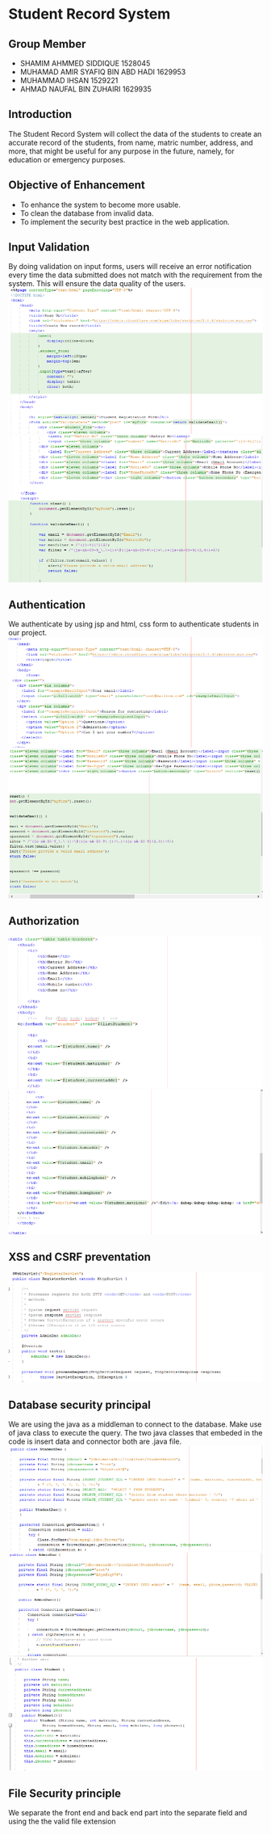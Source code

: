  
# Student Record System

## Group Member
- SHAMIM AHMMED SIDDIQUE 1528045
- MUHAMAD AMIR SYAFIQ BIN ABD HADI 1629953	
- MUHAMMAD IHSAN 1529221
- AHMAD NAUFAL BIN ZUHAIRI 1629935

## Introduction
The Student Record System will collect the data of the students to create an accurate record of the students, from name, matric number, address, and more, that might be useful for any purpose in the future, namely, for education or emergency purposes. 

## Objective of Enhancement
- To enhance the system to become more usable.
- To clean the database from invalid data.
- To implement the security best practice in the web application.
## Input Validation
By doing validation on input forms, users will receive an error notification every time the data submitted does not match with the requirement from the system. This will ensure the data quality of the users.
![Image of Functional validation screenshot](https://github.com/mir033/studentrecordsystem/blob/master/CODING%20SCREENSHOT/input.PNG)
![Image of Functional validation screenshot](https://github.com/mir033/studentrecordsystem/blob/master/CODING%20SCREENSHOT/input%202.PNG)
## Authentication
We authenticate by using jsp and html, css form to authenticate students in our project.
![Image of Authentication screenshot](https://github.com/mir033/studentrecordsystem/blob/master/CODING%20SCREENSHOT/log%20in.PNG)
![Image of Authentication screenshot](https://github.com/mir033/studentrecordsystem/blob/master/CODING%20SCREENSHOT/sign%20up.PNG)
## Authorization
![Image of Authorization screenshot](https://github.com/mir033/studentrecordsystem/blob/master/CODING%20SCREENSHOT/authorization.PNG)
![Image of Authorization screenshot](https://github.com/mir033/studentrecordsystem/blob/master/CODING%20SCREENSHOT/authorization%202.PNG)
## XSS and CSRF preventation
![Image of Xss screenshot](https://github.com/mir033/studentrecordsystem/blob/master/CODING%20SCREENSHOT/xss.PNG)
## Database security principal
 We are using the java as a middleman to connect to the database. Make use of java class to execute the query. The two java classes that embeded in the code is insert data and connector both are .java file.
 ![Image of Database scrennshot](https://github.com/mir033/studentrecordsystem/blob/master/CODING%20SCREENSHOT/Database%20(2).PNG)
 ![Image of Database scrennshot](https://github.com/mir033/studentrecordsystem/blob/master/CODING%20SCREENSHOT/Database.PNG)
 ![Image of Database scrennshot](https://github.com/mir033/studentrecordsystem/blob/master/CODING%20SCREENSHOT/Java%20calss%20connect%20with%20database.PNG)

## File Security principle
We separate the front end and back end part into the separate field and using the the valid file extension





